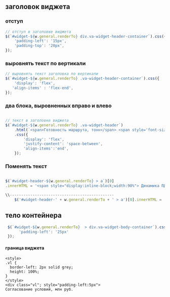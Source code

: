 ## заголовок виджета

### отступ 
```javascript
// отступ в заголовке виджета
$(`#widget-${w.general.renderTo} div.va-widget-header-container`).css({
    'padding-left': '15px',
    'padding-top': '20px',
});
```
### выровнять текст по вертикали
```javascript
// выровнять текст заголовка по вертикали
$(`#widget-${w.general.renderTo} .va-widget-header-container`).css({
    'display': 'flex',
   'align-items' : 'flex-end',
});
```


### два блока, выровненных вправо и влево
```javascript

// текст в заголовке виджета
$(`#widget-${w.general.renderTo} .va-widget-header`)
    .html(`<span>Готовность маршрута, тонн</span> <span style='font-size:80%; color:coral'>Отправление маршрута: 05.10.2023</span>`)
    .css({
        'display': 'flex',
        'justify-content': 'space-between',
        'align-items':'end',
    });
```

### Поменять текст
```javascript

$(`#widget-header-${w.general.renderTo} > a`)[0]
.innerHTML = '<span style="display:inline-block;width:90%"> Динамика ПДЗ </span> <span style="font-weight:normal"> млн руб.</span>';

\\----------------------------------------------
    $('#widget-header-' + w.general.renderTo + ' > a')[0].innerHTML = 'Попали в ТОП-113 <span style="color:#4CAF50; font-size:120%; vertical-align:bottom;">' + var + '</span>';

```


## тело контейнера

```javascript
 $(`#widget-${w.general.renderTo}  > div.va-widget-body-container`).css({
      'padding-left': '25px'
 });
```

#### граница виджета
```
<style>
.vl {
  border-left: 2px solid grey;
  height: 100%;
}
</style>
<div class="vl"; style="padding-left:5px">
Согласование условий, млн руб.
```
